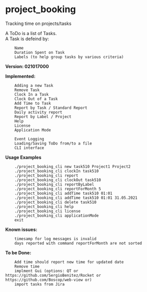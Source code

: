 # project_booking
Tracking time on projects/tasks

A ToDo is a list of Tasks.  
A Task is defeind by:
```
    Name
    Duration Spent on Task
    Labels (to help group tasks by various criteria)
```  

**Version: 021017000**

**Implemented:**
```
    Adding a new Task
    Remove Task
    Clock In a Task
    Clock Out of a Task
    Add Time to Task
    Report by Task / Standard Report
    Daily activity report
    Report by Label / Project    
    Help
    License
    Application Mode
        
    Event Logging
    Loading/Saving ToDo from/to a file
    CLI interface
```

**Usage Examples**
```
    ./project_booking_cli new task510 Project1 Project2
    ./project_booking_cli clockIn task510
    ./project_booking_cli report
    ./project_booking_cli clockOut task510
    ./project_booking_cli reportByLabel
    ./project_booking_cli reportForMonth 5
    ./project_booking_cli addTime task510 01:01
    ./project_booking_cli addTime task510 01:01 31.05.2021
    ./project_booking_cli delete task510
    ./project_booking_cli help
    ./project_booking_cli license
    ./project_booking_cli applicationMode
    exit
```
**Known issues:**
```
    timesamp for log messages is invalid
    days reported with command reportForMonth are not sorted 
```
  
**To be Done:**
```
    Add time should report new time for updated date
    Remove time
    implment Gui (options: QT or https://github.com/SergioBenitez/Rocket or https://github.com/Boscop/web-view or)
    import tasks from Jira
``` 
  
